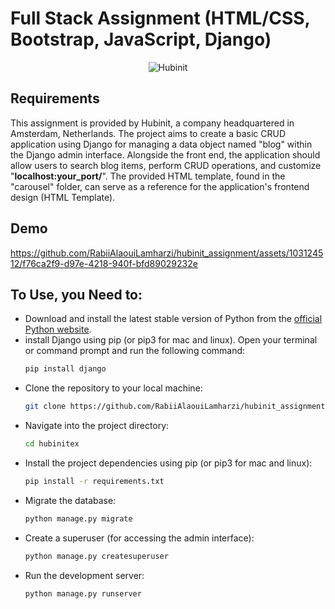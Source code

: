 # Full Stack Assignment (HTML/CSS, Bootstrap, JavaScript, Django)

<p align="center" border="none">
  <img alt="Hubinit" src="./hubinit.png" align="center">
</p>

## Requirements

This assignment is provided by Hubinit, a company headquartered in Amsterdam, Netherlands. The project aims to create a basic CRUD application using Django for managing a data object named "blog" within the Django admin interface. Alongside the front end, the application should allow users to search blog items, perform CRUD operations, and customize "__localhost:your_port/__". The provided HTML template, found in the "carousel" folder, can serve as a reference for the application's frontend design (HTML Template).

## Demo

https://github.com/RabiiAlaouiLamharzi/hubinit_assignment/assets/103124512/f76ca2f9-d97e-4218-940f-bfd89029232e

## To Use, you Need to:

- Download and install the latest stable version of Python from the [official Python website](https://www.python.org/downloads/).
- install Django using pip (or pip3 for mac and linux). Open your terminal or command prompt and run the following command:
   ```bash
   pip install django
- Clone the repository to your local machine:
   ```bash
   git clone https://github.com/RabiiAlaouiLamharzi/hubinit_assignment
- Navigate into the project directory:
   ```bash
   cd hubinitex
- Install the project dependencies using pip (or pip3 for mac and linux):
   ```bash
   pip install -r requirements.txt
- Migrate the database:
  ```bash
  python manage.py migrate
- Create a superuser (for accessing the admin interface):
  ```bash
  python manage.py createsuperuser
- Run the development server:
  ```bash
  python manage.py runserver
